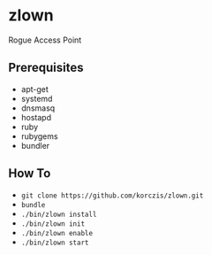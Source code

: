 # zlown

Rogue Access Point

## Prerequisites

- apt-get
- systemd
- dnsmasq
- hostapd
- ruby
- rubygems
- bundler

## How To

- `git clone https://github.com/korczis/zlown.git`
- `bundle`
- `./bin/zlown install`
- `./bin/zlown init`
- `./bin/zlown enable`
- `./bin/zlown start`
